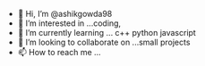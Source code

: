 - 👋 Hi, I’m @ashikgowda98
- 👀 I’m interested in ...coding,
- 🌱 I’m currently learning ... c++ python javascript 
- 💞️ I’m looking to collaborate on ...small projects
- 📫 How to reach me ...

<!---
ashikgowda98/ashikgowda98 is a ✨ special ✨ repository because its `README.md` (this file) appears on your GitHub profile.
You can click the Preview link to take a look at your changes.
--->
